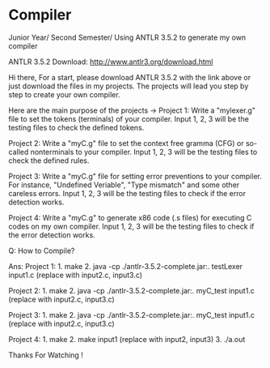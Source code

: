 # Compiler
Junior Year/ Second Semester/ Using ANTLR 3.5.2 to generate my own compiler

ANTLR 3.5.2 Download: http://www.antlr3.org/download.html

Hi there,
For a start, please download ANTLR 3.5.2 with the link above or just download the files in my projects.
The projects will lead you step by step to create your own compiler.

Here are the main purpose of the projects →
Project 1: Write a "mylexer.g" file to set the tokens (terminals) of your compiler.
           Input 1, 2, 3 will be the testing files to check the defined tokens.
         
Project 2: Write a "myC.g" file to set the context free gramma (CFG) or so-called nonterminals to your compiler.
           Input 1, 2, 3 will be the testing files to check the defined rules.

Project 3: Write a "myC.g" file for setting error preventions to your compiler.
           For instance, "Undefined Veriable", "Type mismatch" and some other careless errors.
           Input 1, 2, 3 will be the testing files to check if the error detection works.

Project 4: Write a "myC.g" to generate x86 code (.s files) for executing C codes on my own compiler.
           Input 1, 2, 3 will be the testing files to check if the error detection works.

Q: How to Compile?

Ans: 
Project 1: 1. make
		       2. java -cp ./antlr-3.5.2-complete.jar:. testLexer input1.c (replace with input2.c, input3.c)
            
Project 2: 1. make
		       2. java -cp ./antlr-3.5.2-complete.jar:. myC_test input1.c (replace with input2.c, input3.c)

Project 3: 1. make
		       2. java -cp ./antlr-3.5.2-complete.jar:. myC_test input1.c (replace with input2.c, input3.c)

Project 4: 1. make
		       2. make input1 (replace with input2, input3)
           3. ./a.out

Thanks For Watching !
